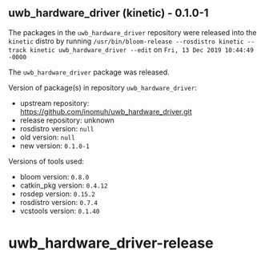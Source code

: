 ## uwb_hardware_driver (kinetic) - 0.1.0-1

The packages in the `uwb_hardware_driver` repository were released into the `kinetic` distro by running `/usr/bin/bloom-release --rosdistro kinetic --track kinetic uwb_hardware_driver --edit` on `Fri, 13 Dec 2019 10:44:49 -0000`

The `uwb_hardware_driver` package was released.

Version of package(s) in repository `uwb_hardware_driver`:

- upstream repository: https://github.com/inomuh/uwb_hardware_driver.git
- release repository: unknown
- rosdistro version: `null`
- old version: `null`
- new version: `0.1.0-1`

Versions of tools used:

- bloom version: `0.8.0`
- catkin_pkg version: `0.4.12`
- rosdep version: `0.15.2`
- rosdistro version: `0.7.4`
- vcstools version: `0.1.40`


# uwb_hardware_driver-release
